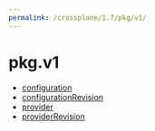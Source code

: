 ```yaml
---
permalink: /crossplane/1.7/pkg/v1/
---
```


# pkg.v1



* [configuration](configuration.md)
* [configurationRevision](configurationRevision.md)
* [provider](provider.md)
* [providerRevision](providerRevision.md)